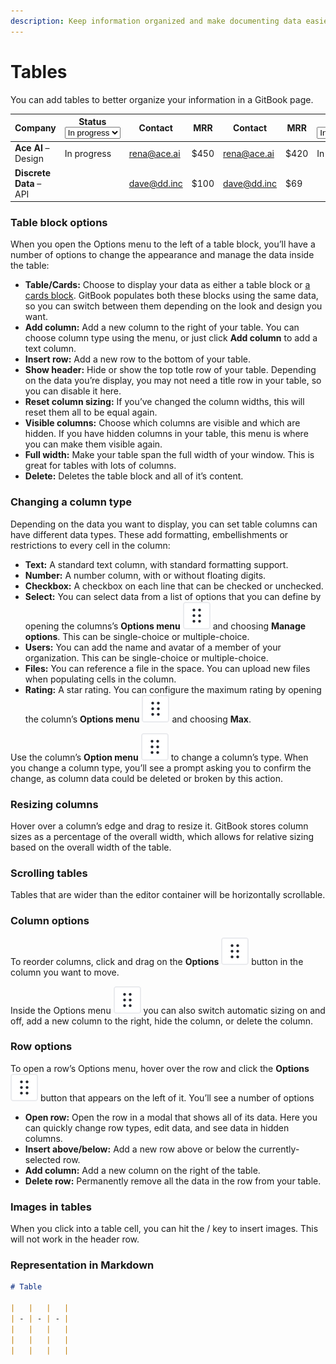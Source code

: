 ```yaml
---
description: Keep information organized and make documenting data easier with tables
---
```


# Tables

You can add tables to better organize your information in a GitBook page.

<table data-full-width="false"><thead><tr><th>Company</th><th>Status<select><option value="36bef47f343d4588bc43db3e5c701796" label="In progress" color="blue"></option></select></th><th>Contact</th><th>MRR</th><th data-hidden>Contact</th><th data-hidden>MRR</th><th data-hidden>Status<select><option value="3e7a52c673ec4a01992566d18271f7a5" label="In progress" color="blue"></option><option value="2362fd3eafc7476fb8646ac754f34b72" label="Done" color="blue"></option></select></th></tr></thead><tbody><tr><td><strong>Ace AI</strong> – Design</td><td><span data-option="36bef47f343d4588bc43db3e5c701796">In progress</span></td><td><a href="mailto:noreply@gitbook.com">rena@ace.ai</a></td><td>$450</td><td><a href="mailto:noreply@gitbook.com">rena@ace.ai</a></td><td>$420</td><td><span data-option="3e7a52c673ec4a01992566d18271f7a5">In progress</span></td></tr><tr><td><strong>Discrete Data</strong> – API</td><td></td><td><a href="mailto:noreply@gitbook.com">dave@dd.inc</a></td><td>$100</td><td><a href="mailto:noreply@gitbook.com">dave@dd.inc</a></td><td>$69</td><td></td></tr></tbody></table>

### Table block options

When you open the Options menu to the left of a table block, you’ll have a number of options to change the appearance and manage the data inside the table:

* **Table/Cards:** Choose to display your data as either a table block or [a cards block](cards.md). GitBook populates both these blocks using the same data, so you can switch between them depending on the look and design you want.
* **Add column:** Add a new column to the right of your table. You can choose column type using the menu, or just click **Add column** to add a text column.
* **Insert row:** Add a new row to the bottom of your table.
* **Show header:** Hide or show the top totle row of your table. Depending on the data you’re display, you may not need a title row in your table, so you can disable it here.
* **Reset column sizing:** If you’ve changed the column widths, this will reset them all to be equal again.
* **Visible columns:** Choose which columns are visible and which are hidden. If you have hidden columns in your table, this menu is where you can make them visible again.
* **Full width:** Make your table span the full width of your window. This is great for tables with lots of columns.
* **Delete:** Deletes the table block and all of it’s content.

### Changing a column type

Depending on the data you want to display, you can set table columns can have different data types. These add formatting, embellishments or restrictions to every cell in the column:

* **Text:** A standard text column, with standard formatting support.
* **Number:** A number column, with or without floating digits.
* **Checkbox:** A checkbox on each line that can be checked or unchecked.
* **Select:** You can select data from a list of options that you can define by opening the columns’s **Options menu** <picture><source srcset="../../.gitbook/assets/options_menu_icon_dark.svg" media="(prefers-color-scheme: dark)"><img src="../../.gitbook/assets/options_icon_light (1).svg" alt=""></picture> and choosing **Manage options**. This can be single-choice or multiple-choice.
* **Users:** You can add the name and avatar of a member of your organization. This can be single-choice or multiple-choice.
* **Files:** You can reference a file in the space. You can upload new files when populating cells in the column.
* **Rating:** A star rating. You can configure the maximum rating by opening the column’s **Options menu** <picture><source srcset="../../.gitbook/assets/options_menu_icon_dark.svg" media="(prefers-color-scheme: dark)"><img src="../../.gitbook/assets/options_icon_light (1).svg" alt=""></picture> and choosing **Max**.

Use the column’s **Option menu** <picture><source srcset="../../.gitbook/assets/options_menu_icon_dark.svg" media="(prefers-color-scheme: dark)"><img src="../../.gitbook/assets/options_icon_light (1).svg" alt=""></picture> to change a column’s type. When you change a column type, you’ll see a prompt asking you to confirm the change, as column data could be deleted or broken by this action.

### Resizing columns

Hover over a column’s edge and drag to resize it. GitBook stores column sizes as a percentage of the overall width, which allows for relative sizing based on the overall width of the table.

### Scrolling tables

Tables that are wider than the editor container will be horizontally scrollable.

### Column options

To reorder columns, click and drag on the **Options** <picture><source srcset="../../.gitbook/assets/options_menu_icon_dark.svg" media="(prefers-color-scheme: dark)"><img src="../../.gitbook/assets/options_icon_light (1).svg" alt=""></picture> button in the column you want to move.&#x20;

Inside the Options menu <picture><source srcset="../../.gitbook/assets/options_menu_icon_dark.svg" media="(prefers-color-scheme: dark)"><img src="../../.gitbook/assets/options_icon_light (1).svg" alt=""></picture> you can also switch automatic sizing on and off, add a new column to the right, hide the column, or delete the column.

### Row options

To open a row’s Options menu, hover over the row and click the **Options** <picture><source srcset="../../.gitbook/assets/options_menu_icon_dark.svg" media="(prefers-color-scheme: dark)"><img src="../../.gitbook/assets/options_icon_light (1).svg" alt=""></picture> button that appears on the left of it. You’ll see a number of options

* **Open row:** Open the row in a modal that shows all of its data. Here you can quickly change row types, edit data, and see data in hidden columns.
* **Insert above/below:** Add a new row above or below the currently-selected row.
* **Add column:** Add a new column on the right of the table.
* **Delete row:** Permanently remove all the data in the row from your table.

### Images in tables

When you click into a table cell, you can hit the / key to insert images. This will not work in the header row.

### Representation in Markdown

```markdown
# Table

|   |   |   |
| - | - | - |
|   |   |   |
|   |   |   |
|   |   |   |
```
